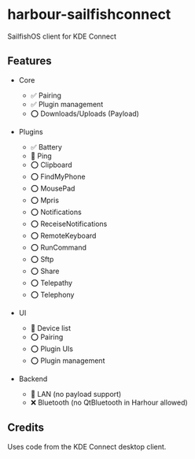 # harbour-sailfishconnect
SailfishOS client for KDE Connect


## Features

* Core
    * :white_check_mark: Pairing
    * :white_check_mark: Plugin management
    * :o: Downloads/Uploads (Payload)

* Plugins
    * :white_check_mark: Battery
    * :construction: Ping
    * :o: Clipboard
    * :o: FindMyPhone
    * :o: MousePad
    * :o: Mpris
    * :o: Notifications
    * :o: ReceiseNotifications
    * :o: RemoteKeyboard
    * :o: RunCommand
    * :o: Sftp
    * :o: Share
    * :o: Telepathy
    * :o: Telephony

* UI
    * :construction: Device list
    * :o: Pairing
    * :o: Plugin UIs
    * :o: Plugin management

* Backend
    * :construction: LAN (no payload support)
    * :x: Bluetooth (no QtBluetooth in Harhour allowed)


## Credits

Uses code from the KDE Connect desktop client.
